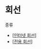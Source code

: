 # 회선

종류
- [[인터넷 회선]]
- [[전용 회선]]

[//begin]: # "Autogenerated link references for markdown compatibility"
[인터넷 회선]: <인터넷 회선.md> "인터넷 회선"
[전용 회선]: <전용 회선.md> "전용 회선"
[//end]: # "Autogenerated link references"